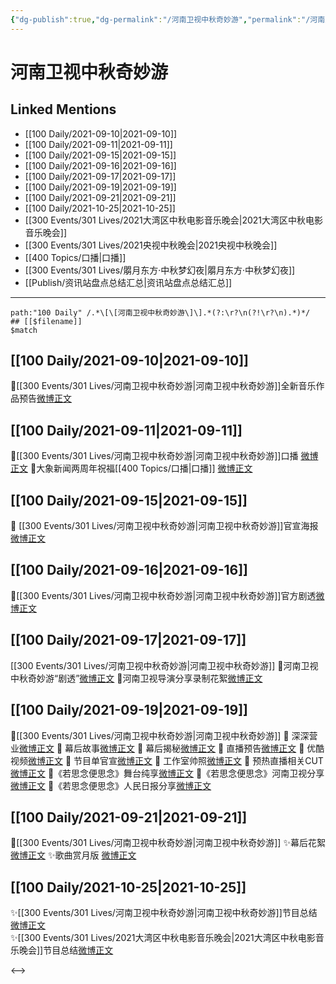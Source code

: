 ```yaml
---
{"dg-publish":true,"dg-permalink":"/河南卫视中秋奇妙游","permalink":"/河南卫视中秋奇妙游/","created":"2022-12-23T11:52:20.000+08:00","updated":"2023-04-10T16:24:02.000+08:00"}
---
```


# 河南卫视中秋奇妙游

## Linked Mentions
- [[100 Daily/2021-09-10\|2021-09-10]]
- [[100 Daily/2021-09-11\|2021-09-11]]
- [[100 Daily/2021-09-15\|2021-09-15]]
- [[100 Daily/2021-09-16\|2021-09-16]]
- [[100 Daily/2021-09-17\|2021-09-17]]
- [[100 Daily/2021-09-19\|2021-09-19]]
- [[100 Daily/2021-09-21\|2021-09-21]]
- [[100 Daily/2021-10-25\|2021-10-25]]
- [[300 Events/301 Lives/2021大湾区中秋电影音乐晚会\|2021大湾区中秋电影音乐晚会]]
- [[300 Events/301 Lives/2021央视中秋晚会\|2021央视中秋晚会]]
- [[400 Topics/口播\|口播]]
- [[300 Events/301 Lives/朤月东方·中秋梦幻夜\|朤月东方·中秋梦幻夜]]
- [[Publish/资讯站盘点总结汇总\|资讯站盘点总结汇总]]


---

```expander
path:"100 Daily" /.*\[\[河南卫视中秋奇妙游\]\].*(?:\r?\n(?!\r?\n).*)*/
## [[$filename]]
$match
```
## [[100 Daily/2021-09-10\|2021-09-10]]
🌟[[300 Events/301 Lives/河南卫视中秋奇妙游\|河南卫视中秋奇妙游]]全新音乐作品预告[微博正文](https://m.weibo.cn/6466290670/4679973036891646)

## [[100 Daily/2021-09-11\|2021-09-11]]
🌟[[300 Events/301 Lives/河南卫视中秋奇妙游\|河南卫视中秋奇妙游]]口播 [微博正文](https://m.weibo.cn/6466290670/4680339701633610)
🌟大象新闻两周年祝福[[400 Topics/口播\|口播]] [微博正文](https://m.weibo.cn/6466290670/4680345884298452)
## [[100 Daily/2021-09-15\|2021-09-15]]
💫 [[300 Events/301 Lives/河南卫视中秋奇妙游\|河南卫视中秋奇妙游]]官宣海报[微博正文](https://m.weibo.cn/6466290670/4681791476335917)
## [[100 Daily/2021-09-16\|2021-09-16]]
💮[[300 Events/301 Lives/河南卫视中秋奇妙游\|河南卫视中秋奇妙游]]官方剧透[微博正文](https://m.weibo.cn/6466290670/4682033533554276)
## [[100 Daily/2021-09-17\|2021-09-17]]
[[300 Events/301 Lives/河南卫视中秋奇妙游\|河南卫视中秋奇妙游]]
🥮河南卫视中秋奇妙游“剧透”[微博正文](https://m.weibo.cn/6466290670/4682361218532682)
🥮河南卫视导演分享录制花絮[微博正文](https://m.weibo.cn/6466290670/4682551036216846)
## [[100 Daily/2021-09-19\|2021-09-19]]
💫[[300 Events/301 Lives/河南卫视中秋奇妙游\|河南卫视中秋奇妙游]]
🥮 深深营业[微博正文](https://m.weibo.cn/6466290670/4683238154702183)
🥮 幕后故事[微博正文](https://m.weibo.cn/6466290670/4683249777383578)
🥮 幕后揭秘[微博正文](https://m.weibo.cn/6466290670/4683149562350017)
🥮 直播预告[微博正文](https://m.weibo.cn/6466290670/4683180751194408)
🥮 优酷视频[微博正文](https://m.weibo.cn/6466290670/4683226372903322)
🥮 节目单官宣[微博正文](https://m.weibo.cn/6466290670/4683156453852655)
🥮 工作室帅照[微博正文](https://m.weibo.cn/6466290670/4683251732451054)
🥮 预热直播相关CUT[微博正文](https://m.weibo.cn/6466290670/4683232358436930)
🥮《若思念便思念》舞台纯享[微博正文](https://m.weibo.cn/6466290670/4683262025012311)
🥮《若思念便思念》河南卫视分享[微博正文](https://m.weibo.cn/6466290670/4683239752730652)
🥮《若思念便思念》人民日报分享[微博正文](https://m.weibo.cn/6466290670/4683241363869294)
## [[100 Daily/2021-09-21\|2021-09-21]]
🌟[[300 Events/301 Lives/河南卫视中秋奇妙游\|河南卫视中秋奇妙游]]
✨幕后花絮 [微博正文](https://m.weibo.cn/6466290670/4683827853132257)
✨歌曲赏月版 [微博正文](https://m.weibo.cn/6466290670/4683948841766566)
## [[100 Daily/2021-10-25\|2021-10-25]]
✨[[300 Events/301 Lives/河南卫视中秋奇妙游\|河南卫视中秋奇妙游]]节目总结[微博正文](https://m.weibo.cn/6466290670/4696176672899979)  
✨[[300 Events/301 Lives/2021大湾区中秋电影音乐晚会\|2021大湾区中秋电影音乐晚会]]节目总结[微博正文](https://m.weibo.cn/6466290670/4696176702786056)

<-->